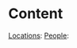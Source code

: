 <!-- TITLE: Notes -->
<!-- SUBTITLE: Contains scribbles and doodles scratched down in all haste between eldritch blasts and the like -->

# Content
[Locations](/notes/locations):
[People](/notes/people):